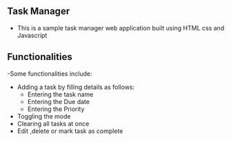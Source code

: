 ## Task Manager
- This is a sample task manager web application built using HTML css and Javascript

## Functionalities
-Some functionalities include:
- Adding a task by filling details as follows:
  - Entering the task name
  - Entering the Due date
  - Entering the Priority
- Toggling the mode
- Clearing all tasks at once
- Edit ,delete or mark task as complete
